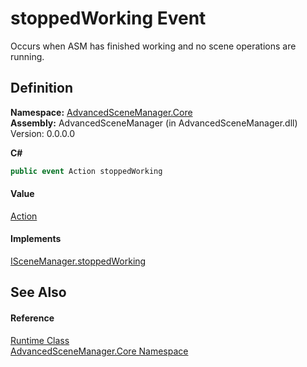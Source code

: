 # stoppedWorking Event


Occurs when ASM has finished working and no scene operations are running.



## Definition
**Namespace:** <a href="N_AdvancedSceneManager_Core.md">AdvancedSceneManager.Core</a>  
**Assembly:** AdvancedSceneManager (in AdvancedSceneManager.dll) Version: 0.0.0.0

**C#**
``` C#
public event Action stoppedWorking
```



#### Value
<a href="https://learn.microsoft.com/dotnet/api/system.action" target="_blank" rel="noopener noreferrer">Action</a>

#### Implements
<a href="E_AdvancedSceneManager_DependencyInjection_ISceneManager_stoppedWorking.md">ISceneManager.stoppedWorking</a>  


## See Also


#### Reference
<a href="T_AdvancedSceneManager_Core_Runtime.md">Runtime Class</a>  
<a href="N_AdvancedSceneManager_Core.md">AdvancedSceneManager.Core Namespace</a>  
